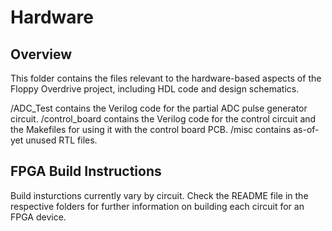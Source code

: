 # Hardware

## Overview

This folder contains the files relevant to the hardware-based aspects of the Floppy Overdrive project, including HDL code and design schematics.

/ADC_Test contains the Verilog code for the partial ADC pulse generator circuit.
/control_board contains the Verilog code for the control circuit and the Makefiles for using it with the control board PCB.
/misc contains as-of-yet unused RTL files.

## FPGA Build Instructions

Build insturctions currently vary by circuit. Check the README file in the respective folders for further information on building each circuit for an FPGA device.
